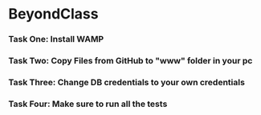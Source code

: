 # BeyondClass
### Task One: Install WAMP

### Task Two: Copy Files from GitHub to "www" folder in your pc

### Task Three: Change DB credentials to your own credentials

### Task Four: Make sure to run all the tests